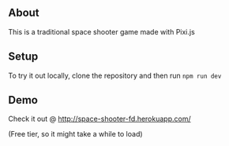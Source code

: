 ## About

This is a traditional space shooter game made with Pixi.js

## Setup

To try it out locally, clone the repository and then run `npm run dev`

## Demo

Check it out @ http://space-shooter-fd.herokuapp.com/

(Free tier, so it might take a while to load)

